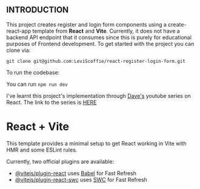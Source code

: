 ## INTRODUCTION
This project creates  register and login form components using  a create-react-app template from **React** and **Vite**. Currently, it does not have a backend API endpoint  that it consumes since this is purely for educational purposes of Frontend development. 
To get started with the project you can  clone via:

`git clone git@github.com:LeviScoffie/react-register-login-form.git `

To run the codebase:

You can run
`npm run dev` 






I've learnt this project's implementation through [Dave's](https://github.com/gitdagray) youtube series on React. The link to the series is [HERE](https://www.youtube.com/playlist?list=PL0Zuz27SZ-6PRCpm9clX0WiBEMB70FWwd)






# React + Vite

This template provides a minimal setup to get React working in Vite with HMR and some ESLint rules.

Currently, two official plugins are available:

- [@vitejs/plugin-react](https://github.com/vitejs/vite-plugin-react/blob/main/packages/plugin-react/README.md) uses [Babel](https://babeljs.io/) for Fast Refresh
- [@vitejs/plugin-react-swc](https://github.com/vitejs/vite-plugin-react-swc) uses [SWC](https://swc.rs/) for Fast Refresh
